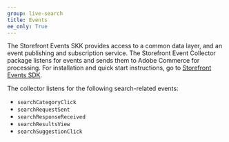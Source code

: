 ```yaml
---
group: live-search
title: Events
ee_only: True
---
```


The Storefront Events SKK provides access to a common data layer, and an event publishing and subscription service. The Storefront Event Collector package listens for events and sends them to Adobe Commerce for processing. For installation and quick start instructions, go to [Storefront Events SDK](https://devdocs.magento.com/shared-services/storefront-events-sdk.html).

The collector listens for the following search-related events:

-  `searchCategoryClick`
-  `searchRequestSent`
-  `searchResponseReceived`
-  `searchResultsView`
-  `searchSuggestionClick`
